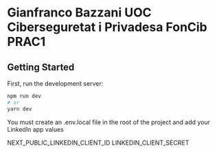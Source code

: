 # Gianfranco Bazzani UOC Ciberseguretat i Privadesa FonCib PRAC1

## Getting Started

First, run the development server:

```bash
npm run dev
# or
yarn dev
```

You must create an .env.local file in the root of the project and add your LinkedIn app values

NEXT_PUBLIC_LINKEDIN_CLIENT_ID
LINKEDIN_CLIENT_SECRET